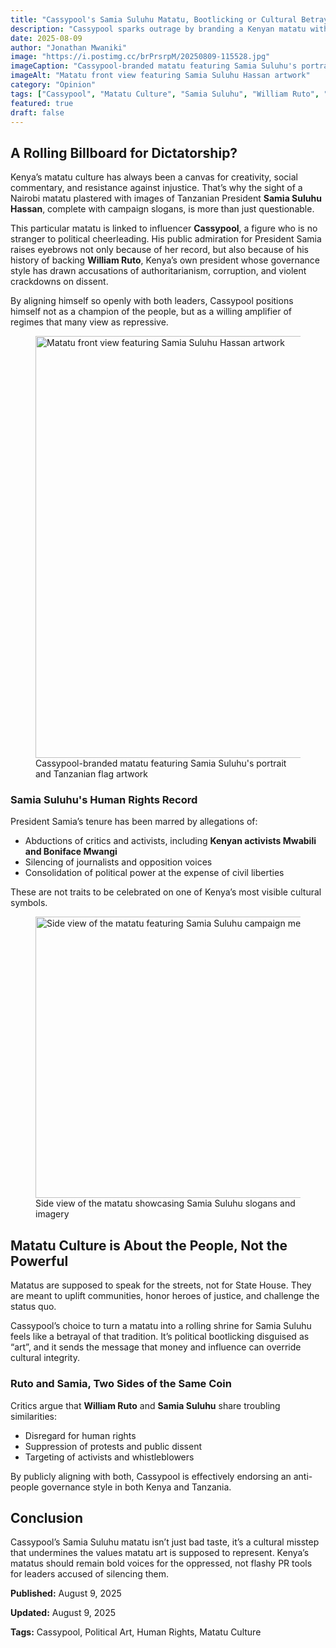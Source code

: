 ```yaml
---
title: "Cassypool's Samia Suluhu Matatu, Bootlicking or Cultural Betrayal?"
description: "Cassypool sparks outrage by branding a Kenyan matatu with Tanzanian President Samia Suluhu Hassan, a leader accused of abductions and human rights abuses, while also being a vocal supporter of William Ruto."
date: 2025-08-09
author: "Jonathan Mwaniki"
image: "https://i.postimg.cc/brPrsrpM/20250809-115528.jpg"
imageCaption: "Cassypool-branded matatu featuring Samia Suluhu's portrait and Tanzanian flag artwork"
imageAlt: "Matatu front view featuring Samia Suluhu Hassan artwork"
category: "Opinion"
tags: ["Cassypool", "Matatu Culture", "Samia Suluhu", "William Ruto", "Human Rights", "Kenya-Tanzania Relations"]
featured: true
draft: false
---
```


<div class="article-content">

## A Rolling Billboard for Dictatorship?

Kenya’s matatu culture has always been a canvas for creativity, social commentary, and resistance against injustice. That’s why the sight of a Nairobi matatu plastered with images of Tanzanian President **Samia Suluhu Hassan**, complete with campaign slogans, is more than just questionable.  

This particular matatu is linked to influencer **Cassypool**, a figure who is no stranger to political cheerleading. His public admiration for President Samia raises eyebrows not only because of her record, but also because of his history of backing **William Ruto**, Kenya’s own president whose governance style has drawn accusations of authoritarianism, corruption, and violent crackdowns on dissent.  

By aligning himself so openly with both leaders, Cassypool positions himself not as a champion of the people, but as a willing amplifier of regimes that many view as repressive.

<figure class="featured-image">
  <img 
    src="https://i.postimg.cc/brPrsrpM/20250809-115528.jpg" 
    alt="Matatu front view featuring Samia Suluhu Hassan artwork"
    loading="lazy"
    width="1200"
    height="675"
  />
  <figcaption>Cassypool-branded matatu featuring Samia Suluhu's portrait and Tanzanian flag artwork</figcaption>
</figure>

### Samia Suluhu's Human Rights Record

President Samia’s tenure has been marred by allegations of:

- Abductions of critics and activists, including **Kenyan activists Mwabili and Boniface Mwangi**
- Silencing of journalists and opposition voices
- Consolidation of political power at the expense of civil liberties

These are not traits to be celebrated on one of Kenya’s most visible cultural symbols.

<figure class="content-image">
  <img 
    src="https://i.postimg.cc/XqKZ8Fs4/20250809-115524.jpg" 
    alt="Side view of the matatu featuring Samia Suluhu campaign messages"
    loading="lazy"
    width="800"
    height="450"
  />
  <figcaption>Side view of the matatu showcasing Samia Suluhu slogans and imagery</figcaption>
</figure>

## Matatu Culture is About the People, Not the Powerful

Matatus are supposed to speak for the streets, not for State House. They are meant to uplift communities, honor heroes of justice, and challenge the status quo.  

Cassypool’s choice to turn a matatu into a rolling shrine for Samia Suluhu feels like a betrayal of that tradition. It’s political bootlicking disguised as “art”, and it sends the message that money and influence can override cultural integrity.

### Ruto and Samia, Two Sides of the Same Coin

Critics argue that **William Ruto** and **Samia Suluhu** share troubling similarities:

- Disregard for human rights
- Suppression of protests and public dissent
- Targeting of activists and whistleblowers

By publicly aligning with both, Cassypool is effectively endorsing an anti-people governance style in both Kenya and Tanzania.

## Conclusion

Cassypool’s Samia Suluhu matatu isn’t just bad taste, it’s a cultural misstep that undermines the values matatu art is supposed to represent. Kenya’s matatus should remain bold voices for the oppressed, not flashy PR tools for leaders accused of silencing them.

<div class="article-meta">
  <p><strong>Published:</strong> August 9, 2025</p>
  <p><strong>Updated:</strong> August 9, 2025</p>
  <p><strong>Tags:</strong> Cassypool, Political Art, Human Rights, Matatu Culture</p>
</div>

</div>